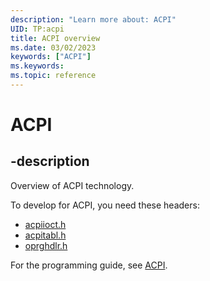 ```yaml
---
description: "Learn more about: ACPI"
UID: TP:acpi
title: ACPI overview
ms.date: 03/02/2023
keywords: ["ACPI"]
ms.keywords: 
ms.topic: reference
---
```


# ACPI

## -description

Overview of ACPI technology.

To develop for ACPI, you need these headers:

- [acpiioct.h](../acpiioct/index.md)
- [acpitabl.h](../acpitabl/index.md)
- [oprghdlr.h](../oprghdlr/index.md)

For the programming guide, see [ACPI](/windows-hardware/drivers/acpi).
